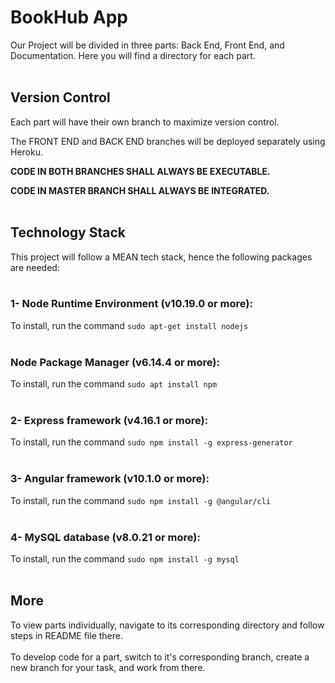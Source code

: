 # BookHub App

Our Project will be divided in three parts: Back End, Front End, and Documentation. 
Here you will find a directory for each part. <br><br>

## Version Control

Each part will have their own branch to maximize version control.<br>

The FRONT END and BACK END branches will be deployed separately using Heroku.<br>

<strong>CODE IN BOTH BRANCHES SHALL ALWAYS BE EXECUTABLE.</strong><br>

<strong>CODE IN MASTER BRANCH SHALL ALWAYS BE INTEGRATED.</strong><br><br>

## Technology Stack

This project will follow a MEAN tech stack, hence the following packages are needed: <br><br>

### 1- Node Runtime Environment (v10.19.0 or more): 
To install, run the command `sudo apt-get install nodejs`<br><br>

 ###  Node Package Manager (v6.14.4 or more): 
 To install, run the command `sudo apt install npm`<br><br>

### 2- Express framework (v4.16.1 or more): 
To install, run the command `sudo npm install -g express-generator`<br><br>

### 3- Angular framework (v10.1.0 or more): 
To install, run the command `sudo npm install -g @angular/cli`<br><br>

### 4- MySQL database (v8.0.21 or more): 
To install, run the command `sudo npm install -g mysql`<br><br>

## More

To view parts individually, navigate to its corresponding directory and follow steps in README file there. <br><br> 
To develop code for a part, switch to it's corresponding branch, create a new branch for your task, and work from there.
